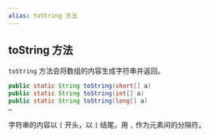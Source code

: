 ```yaml
---
alias: toString 方法
---
```


## toString 方法

`toString` 方法会将数组的内容生成字符串并返回。

```java
public static String toString(short[] a)
public static String toString(int[] a)
public static String toString(long[] a)
…
```

字符串的内容以 `[` 开头，以 `]` 结尾，用 `,` 作为元素间的分隔符。